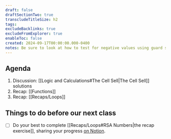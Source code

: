 ```yaml
---
draft: false
draftSectionTwo: true
transcludeTitleSize: h2
tags:
excludeBacklinks: true
excludeFromExplorer: true
enableToc: false
created: 2024-09-17T00:00:00.000-0400
notes: Be sure to look at how to test for negative values using guard statements. Discussion should highlight repetitive nature of code, and the tedious nature of using the test plan. Use the whiteboard with a chart to help students identify what an RSA number is (has exactly four divisors). Encourage students to use functions when solving RSA numbers.
---
```

## Agenda
1. Discussion: [[Logic and Calculations#The Cell Sell|The Cell Sell]] solutions
2. Recap: [[Functions]]
3. Recap: [[Recaps/Loops]]

## Things to do before our next class

- [ ] Do your best to complete [[Recaps/Loops#RSA Numbers|the recap exercise]], sharing your progress [on Notion](https://notion.so).